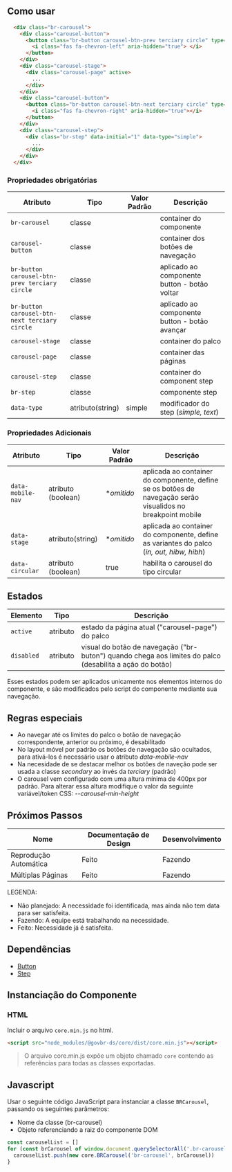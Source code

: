 <!-- [version]: # (1.0.0) -->

## Como usar

```html
  <div class="br-carousel">
    <div class="carousel-button">
      <button class="br-button carousel-btn-prev terciary circle" type="button" aria-label="Anterior" aria-controls="null" disabled>
        <i class="fas fa-chevron-left" aria-hidden="true"> </i>
      </button>
    </div>
    <div class="carousel-stage">
      <div class="carousel-page" active>
        ...
      </div> 
    </div>
    <div class="carousel-button">
      <button class="br-button carousel-btn-next terciary circle" type="button" aria-label="Próximo" aria-controls="null">
        <i class="fas fa-chevron-right" aria-hidden="true"></i>
      </button>
    </div>
    <div class="carousel-step">
      <div class="br-step" data-initial="1" data-type="simple">
        ...
      </div>
    </div>
  </div>
```

### Propriedades obrigatórias

| Atributo                                      | Tipo             | Valor Padrão | Descrição                                     |
| --------------------------------------------- | ---------------- | ------------ | --------------------------------------------- |
| `br-carousel`                                 | classe           |              | container do componente                       |
| `carousel-button`                             | classe           |              | container dos botões de navegação             |
| `br-button carousel-btn-prev terciary circle` | classe           |              | aplicado ao componente button - botão voltar  |
| `br-button carousel-btn-next terciary circle` | classe           |              | aplicado ao componente button - botão avançar |
| `carousel-stage`                              | classe           |              | container do palco                            |
| `carousel-page`                               | classe           |              | container das páginas                         |
| `carousel-step`                               | classe           |              | container do component step                   |
| `br-step`                                     | classe           |              | componente step                               |
| `data-type`                                   | atributo(string) | simple       | modificador do step (*simple, text*)          |

### Propriedades Adicionais

| Atributo          | Tipo               | Valor Padrão | Descrição                                                                                                   |
| ----------------- | ------------------ | ------------ | ----------------------------------------------------------------------------------------------------------- |
| `data-mobile-nav` | atributo (boolean) | **omitido*   | aplicada ao container do componente, define se os botões de navegação serão visualidos no breakpoint mobile |
| `data-stage`      | atributo(string)   | **omitido*   | aplicada ao container do componente, define as variantes do palco (*in, out, hibw, hibh*)                   |
| `data-circular`   | atributo (boolean) | true         | habilita o carousel do tipo circular                                                                        |

## Estados

| Elemento   | Tipo     | Descrição                                                                                                |
| ---------- | -------- | -------------------------------------------------------------------------------------------------------- |
| `active`   | atributo | estado da página atual ("carousel-page") do palco                                                        |
| `disabled` | atributo | visual do botão de navegação ("br-buton") quando chega aos limites do palco (desabilita a ação do botão) |

Esses estados podem ser aplicados unicamente nos elementos internos do componente, e são modificados pelo script do componente mediante sua navegação.

## Regras especiais

-   Ao navegar até os limites do palco o botão de navegação correspondente, anterior ou próximo, é desabilitado
-   No layout móvel por padrão os botões de navegação são ocultados, para ativá-los é necessário usar o atributo *data-mobile-nav*  
-   Na necesidade de se destacar melhor os botões de naveção pode ser usada a classe *secondary* ao invés da *terciary* (padrão)
-   O carousel vem configurado com uma altura mínima de 400px por padrão. Para alterar essa altura modifique o valor da seguinte variável/token CSS: *--carousel-min-height*

## Próximos Passos

| Nome                  | Documentação de Design | Desenvolvimento |
| --------------------- | ---------------------- | --------------- |
| Reprodução Automática | Feito                  | Fazendo         |
| Múltiplas Páginas     | Feito                  | Fazendo         |

LEGENDA:

-   Não planejado: A necessidade foi identificada, mas ainda não tem data para ser satisfeita.
-   Fazendo: A equipe está trabalhando na necessidade.
-   Feito: Necessidade já é satisfeita.

## Dependências

-   [Button](/ds/components/button)
-   [Step](/ds/components/step)

## Instanciação do Componente

### HTML

Incluir o arquivo `core.min.js` no html.

```html
<script src="node_modules/@govbr-ds/core/dist/core.min.js"></script>
```

> O arquivo core.min.js expõe um objeto chamado `core` contendo as referências para todas as classes exportadas.

## Javascript

Usar o seguinte código JavaScript para instanciar a classe `BRCarousel`, passando os seguintes parâmetros:

-   Nome da classe (br-carousel)
-   Objeto referenciando a raiz do componente DOM

```javascript
const carouselList = []
for (const brCarousel of window.document.querySelectorAll('.br-carousel')) {
  carouselList.push(new core.BRCarousel('br-carousel', brCarousel))
}
```
